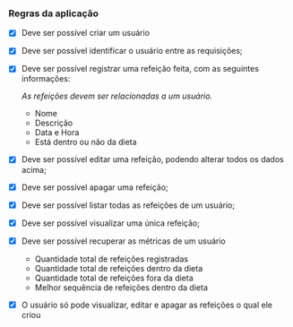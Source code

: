 ### Regras da aplicação

- [x] Deve ser possível criar um usuário

- [x] Deve ser possível identificar o usuário entre as requisições;

- [x] Deve ser possível registrar uma refeição feita, com as seguintes informações:
    
    *As refeições devem ser relacionadas a um usuário.*
    
    - Nome
    - Descrição
    - Data e Hora
    - Está dentro ou não da dieta

- [x] Deve ser possível editar uma refeição, podendo alterar todos os dados acima;

- [x] Deve ser possível apagar uma refeição;

- [x] Deve ser possível listar todas as refeições de um usuário;

- [x] Deve ser possível visualizar uma única refeição;

- [x] Deve ser possível recuperar as métricas de um usuário

    - Quantidade total de refeições registradas
    - Quantidade total de refeições dentro da dieta
    - Quantidade total de refeições fora da dieta
    - Melhor sequência de refeições dentro da dieta

- [x] O usuário só pode visualizar, editar e apagar as refeições o qual ele criou

